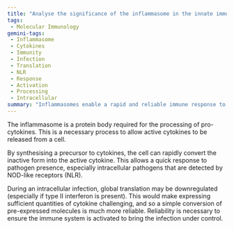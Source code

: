 ```yaml
---
title: "Analyse the significance of the inflammasome in the innate immune response."
tags:
 - Molecular Immunology
gemini-tags:
 - Inflammasome
 - Cytokines
 - Immunity
 - Infection
 - Translation
 - NLR
 - Response
 - Activation
 - Processing
 - Intracellular
summary: "Inflammasomes enable a rapid and reliable immune response to intracellular pathogens by processing pre-synthesized pro-cytokines into active cytokines, especially when global translation is downregulated during infection."
---
```

The inflammasome is a protein body required for the processing of pro-cytokines. This is a necessary process to allow active cytokines to be released from a cell. 

By synthesising a precursor to cytokines, the cell can rapidly convert the inactive form into the active cytokine. This allows a quick response to pathogen presence, especially intracellular pathogens that are detected by NOD-like receptors (NLR). 

During an intracellular infection, global translation may be downregulated (especially if type II interferon is present). This would make expressing sufficient quantities of cytokine challenging, and so a simple conversion of pre-expressed molecules is much more reliable. Reliability is necessary to ensure the immune system is activated to bring the infection under control.